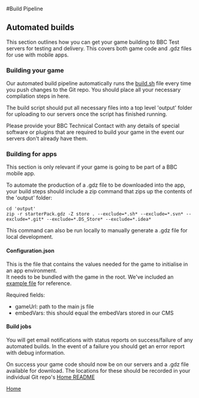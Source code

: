 #Build Pipeline

## Automated builds

This section outlines how you can get your game building to BBC Test servers for 
testing and delivery. This covers both game code and .gdz files for use with mobile apps. 

### Building your game

Our automated build pipeline automatically runs the [build.sh](../build-scripts/build.sh) file
every time you push changes to the Git repo. You should place all your necessary 
compilation steps in here. 

The build script should put all necessary files into a top level 'output' folder for 
uploading to our servers once the script has finished running.

Please provide your BBC Technical Contact with any details of special software or
plugins that are required to build your game in the event our servers don't 
already have them.

### Building for apps

This section is only relevant if your game is going to be part of a BBC mobile app.

To automate the production of a .gdz file to be downloaded into the app, your 
build steps should include a zip command that zips up the contents of the 'output' folder:
````
cd 'output'
zip -r starterPack.gdz -Z store . --exclude=*.sh* --exclude=*.svn* --exclude=*.git* --exclude=*.DS_Store* --exclude=*.idea*
````

This command can also be run locally to manually generate a .gdz file for local development.

#### Configuration.json

This is the file that contains the values needed for the game to initialise in an app environment.  
It needs to be bundled with the game in the root. We've included an [example file](../src/configuration.json) for reference.

Required fields:

* gameUrl: path to the main js file
* embedVars: this should equal the embedVars stored in our CMS

#### Build jobs

You will get email notifications with status reports on success/failure of any automated
builds. In the event of a failure you should get an error report with debug information. 

On success your game code should now be on our servers and a .gdz file available for download.
The locations for these should be recorded in your individual Git repo's [Home README](../README.md)

[Home](../README.md)
